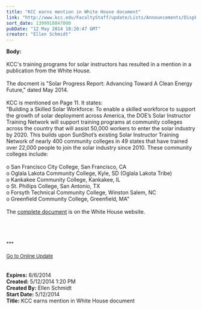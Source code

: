 ```yaml
---
title: "KCC earns mention in White House document"
link: "http://www.kcc.edu/FacultyStaff/update/Lists/Announcements/DispForm.aspx?ID=1518"
sort_date: 1399918847000
pubDate: "12 May 2014 18:20:47 GMT"
creator: "Ellen Schmidt"
---
```


<div><b>Body:</b> <div class="ExternalClassBE2AD3B90C0647C5BD1CCD05B7863FF3">
<div><br />KCC's training programs for solar instructors has resulted in a mention in a publication from the White House.</div>
<div> </div>
<div>The docment is &quot;Solar Progress Report: Advancing Toward A Clean Energy Future,&quot; dated May 2014.</div>
<div> </div>
<div>KCC is mentioned on Page 11. It states: <br /></div>
<div>&quot;Building a Skilled Solar Workforce: To enable a skilled workforce to support the growth of solar deployment across America, the DOE’s Solar Instructor Training Network will support training programs at community colleges across the country that will assist 50,000 workers to enter the solar industry by 2020. This builds upon SunShot’s existing Solar Instructor Training Network of nearly 400 community colleges in 49 states that have trained over 22,000 people to join the solar industry since 2010. These community colleges include:</div>
<div><br />o San Francisco City College, San Francisco, CA<br />o Oglala Lakota Community College, Kyle, SD (Oglala Lakota Tribe)<br />o Kankakee Community College, Kankakee, IL<br />o St. Phillips College, San Antonio, TX<br />o Forsyth Technical Community College, Winston Salem, NC<br />o Greenfield Community College, Greenfield, MA&quot;</div>
<div> </div>
<div>The <a href="http://www.whitehouse.gov/sites/default/files/docs/progress_report--advancing_toward_clean_energy_future.pdf">complete document</a> is on the White House website.</div>
<div><br />
<div></div>
<div>
<div> </div>
<div><br /> </div>
<div><font size="2">***</font></div>
<div><font size="2"></font> </div>
<div><font size="2"></font></div>
<div><font size="2"></font></div>
<div></div>
<div><font size="2"></font></div>
<div><font size="2"></font></div>
<div><font size="2"></font></div>
<div><font size="2"></font></div>
<div><font size="2"></font></div>
<div><font size="2"></font></div>
<div><font size="2"></font></div>
<div><font size="2"></font></div>
<div><a href="/FacultyStaff/update/Pages/dailyupdate.aspx"><font size="2">Go to Online Update</font></a></div>
<div></div></div></div>
<div> </div>
<div> </div></div></div>
<div><b>Expires:</b> 6/6/2014</div>
<div><b>Created:</b> 5/12/2014 1:20 PM</div>
<div><b>Created By:</b> Ellen Schmidt</div>
<div><b>Start Date:</b> 5/12/2014</div>
<div><b>Title:</b> KCC earns mention in White House document</div>
